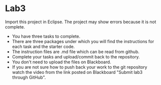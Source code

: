 # Lab3
Import this project in Eclipse. The project may show errors because it is not complete. 
- You have three tasks to complete. 
- There are three packages under which you will find the instructions for each task and the starter code.
- The instruction files are .md file which can be read from github. 
- Complete your tasks and upload/commit back to the repository.
- You don't need to upload the files on Blackboard.
- If you are not sure how to push back your work to the git repository watch the video from the link posted on Blackboard "Submit lab3 through GitHub".

